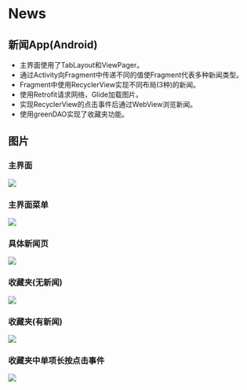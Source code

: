 # News
## 新闻App(Android)
* 主界面使用了TabLayout和ViewPager。  
* 通过Activity向Fragment中传递不同的值使Fragment代表多种新闻类型。  
* Fragment中使用RecyclerView实现不同布局(3种)的新闻。  
* 使用Retrofit请求网络，Glide加载图片。  
* 实现RecyclerView的点击事件后通过WebView浏览新闻。  
* 使用greenDAO实现了收藏夹功能。  
## 图片
### 主界面
![](./pictures/mainpage.png)
### 主界面菜单
![](./pictures/mainpage_menu.png)
### 具体新闻页
![](./pictures/specific_news.png)
### 收藏夹(无新闻)
![](./pictures/collection_with_no_news.png)
### 收藏夹(有新闻)
![](./pictures/collection.png)
### 收藏夹中单项长按点击事件
![](./pictures/long_click_event.png)